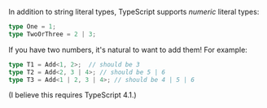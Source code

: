 In addition to string literal types, TypeScript supports _numeric_ literal types:

```ts
type One = 1;
type TwoOrThree = 2 | 3;
```

If you have two numbers, it's natural to want to add them! For example:

```ts
type T1 = Add<1, 2>;  // should be 3
type T2 = Add<2, 3 | 4>; // should be 5 | 6
type T3 = Add<1 | 2, 3 | 4>; // should be 4 | 5 | 6
```

(I believe this requires TypeScript 4.1.)
